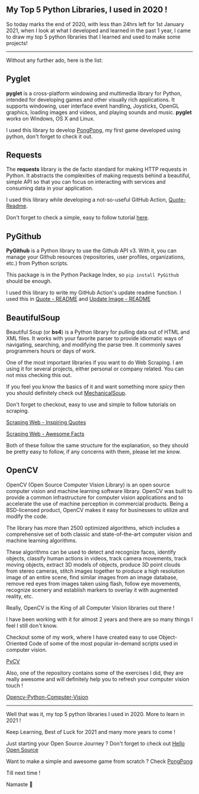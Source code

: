 ## My Top 5 Python Libraries, I used in 2020 !

So today marks the end of 2020, with less than 24hrs left for 1st January 2021, when I look at what I developed and learned in the past 1 year, I came to draw my top 5 python libraries that I learned and used to make some projects!

---

Without any further ado, here is the list:

## Pyglet

**pyglet** is a cross-platform windowing and multimedia library for Python, intended for developing games and other visually rich applications. It supports windowing, user interface event handling, Joysticks, OpenGL graphics, loading images and videos, and playing sounds and music. **pyglet** works on Windows, OS X and Linux.

I used this library to develop [PongPong](https://github.com/siddharth2016/PongPong), my first game developed using python, don't forget to check it out.

## Requests

The **requests** library is the de facto standard for making HTTP requests in Python. It abstracts the complexities of making requests behind a beautiful, simple API so that you can focus on interacting with services and consuming data in your application.

I used this library while developing a not-so-useful GitHub Action, [Quote-Readme](https://github.com/marketplace/actions/quote-readme).

Don't forget to check a simple, easy to follow tutorial [here](quote-readme-see-wonderful-quotesfun-facts-on-your-github-profile-readme).

## PyGithub

**PyGithub** is a Python library to use the Github API v3. With it, you can manage your Github resources (repositories, user profiles, organizations, etc.) from Python scripts.

This package is in the Python Package Index, so `pip install PyGithub` should be enough.

I used this library to write my GitHub Action's update readme function. I used this in [Quote - README](https://github.com/marketplace/actions/quote-readme) and [Update Image - README](https://github.com/marketplace/actions/update-image-readme)

## BeautifulSoup

Beautiful Soup (or **bs4**) is a Python library for pulling data out of HTML and XML files. It works with your favorite parser to provide idiomatic ways of navigating, searching, and modifying the parse tree. It commonly saves programmers hours or days of work.

One of the most important libraries if you want to do Web Scraping. I am using it for several projects, either personal or company related. You can not miss checking this out.

If you feel you know the basics of it and want something more *spicy* then you should definitely check out [MechanicalSoup](https://mechanicalsoup.readthedocs.io/en/stable/).

Don't forget to checkout, easy to use and simple to follow tutorials on scraping.

[Scraping Web - Inspiring Quotes](scraping-web-inspiring-quotes)

[Scraping Web - Awesome Facts](scraping-web-awesome-facts)

Both of these follow the same structure for the explanation, so they should be pretty easy to follow, if any concerns with them, please let me know.

## OpenCV

OpenCV (Open Source Computer Vision Library) is an open source computer vision and machine learning software library. OpenCV was built to provide a common infrastructure for computer vision applications and to accelerate the use of machine perception in commercial products. Being a BSD-licensed product, OpenCV makes it easy for businesses to utilize and modify the code.

The library has more than 2500 optimized algorithms, which includes a comprehensive set of both classic and state-of-the-art computer vision and machine learning algorithms. 

These algorithms can be used to detect and recognize faces, identify objects, classify human actions in videos, track camera movements, track moving objects, extract 3D models of objects, produce 3D point clouds from stereo cameras, stitch images together to produce a high resolution image of an entire scene, find similar images from an image database, remove red eyes from images taken using flash, follow eye movements, recognize scenery and establish markers to overlay it with augmented reality, etc.

Really, OpenCV is the King of all Computer Vision libraries out there !

I have been working with it for almost 2 years and there are so many things I feel I still don't know.

Checkout some of my work, where I have created easy to use Object-Oriented Code of some of the most popular in-demand scripts used in computer vision.

[PyCV](https://github.com/siddharth2016/PyCV)

Also, one of the repository contains some of the exercises I did, they are really awesome and will definitely help you to refresh your computer vision touch !

[Opencv-Python-Computer-Vision](https://github.com/siddharth2016/Opencv-Python-Computer-Vision)

---

Well that was it, my top 5 python libraries I used in 2020. More to learn in 2021 !

Keep Learning, Best of Luck for 2021 and many more years to come !

Just starting your Open Source Journey ? Don't forget to check out [Hello Open Source](https://github.com/siddharth2016/hello-open-source)

Want to make a simple and awesome game from scratch ? Check [PongPong](https://github.com/siddharth2016/PongPong)

Till next time !

Namaste 🙏

